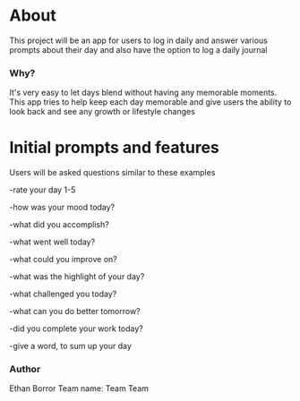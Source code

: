 # About
This project will be an app for users to log in daily and answer various prompts about their day and also have the option to log a daily journal
### Why?
It's very easy to let days blend without having any memorable moments. This app tries to help keep each day memorable and give users the ability to look back and see any growth or lifestyle changes
# Initial prompts and features
Users will be asked questions similar to these examples

-rate your day 1-5
  
-how was your mood today?
 
-what did you accomplish?

-what went well today?

-what could you improve on?

-what was the highlight of your day?

-what challenged you today?

-what can you do better tomorrow?

-did you complete your work today?

-give a word, to sum up your day


### Author
Ethan Borror
Team name: Team Team

